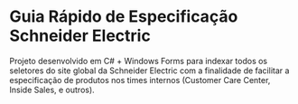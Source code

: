 # Guia Rápido de Especificação Schneider Electric
Projeto desenvolvido em C# + Windows Forms para indexar todos os seletores do site global da Schneider Electric com a finalidade de facilitar a especificação de produtos nos times internos (Customer Care Center, Inside Sales, e outros).
